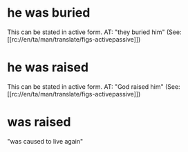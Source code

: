 # he was buried

This can be stated in active form. AT: "they buried him" (See: [[rc://en/ta/man/translate/figs-activepassive]])

# he was raised

This can be stated in active form. AT: "God raised him" (See: [[rc://en/ta/man/translate/figs-activepassive]])

# was raised

"was caused to live again"

